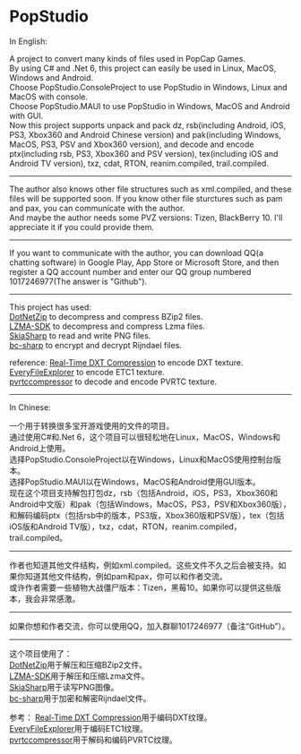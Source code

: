# PopStudio
In English:  
  
A project to convert many kinds of files used in PopCap Games.  
By using C# and .Net 6, this project can easily be used in Linux, MacOS, Windows and Android.  
Choose PopStudio.ConsoleProject to use PopStudio in Windows, Linux and MacOS with console.  
Choose PopStudio.MAUI to use PopStudio in Windows, MacOS and Android with GUI.  
Now this project supports unpack and pack dz, rsb(including Android, iOS, PS3, Xbox360 and Android Chinese version) and pak(including Windows, MacOS, PS3, PSV and Xbox360 version), and decode and encode ptx(including rsb, PS3, Xbox360 and PSV version), tex(including iOS and Android TV version), txz, cdat, RTON, reanim.compiled, trail.compiled.  
___
The author also knows other file structures such as xml.compiled, and these files will be supported soon. If you know other file sturctures such as pam and pax, you can communicate with the author.  
And maybe the author needs some PVZ versions: Tizen, BlackBerry 10. I'll appreciate it if you could provide them.  
___
If you want to communicate with the author, you can download QQ(a chatting software) in Google Play, App Store or Microsoft Store, and then register a QQ account number and enter our QQ group numbered 1017246977(The answer is "Github").
___
This project has used:  
[DotNetZip](https://github.com/eropple/dotnetzip) to decompress and compress BZip2 files.  
[LZMA-SDK](https://github.com/monemihir/LZMA-SDK) to decompress and compress Lzma files.  
[SkiaSharp](https://github.com/mono/SkiaSharp) to read and write PNG files.  
[bc-sharp](https://github.com/novotnyllc/bc-csharp) to encrypt and decrypt Rijndael files.  
  
reference:
[Real-Time DXT Compression](https://www.researchgate.net/publication/259000525_Real-Time_DXT_Compression) to encode DXT texture.  
[EveryFileExplorer](https://github.com/Gericom/EveryFileExplorer) to encode ETC1 texture.  
[pvrtccompressor](https://bitbucket.org/jthlim/pvrtccompressor) to decode and encode PVRTC texture.  
___
In Chinese:  
  
一个用于转换很多宝开游戏使用的文件的项目。  
通过使用C#和.Net 6，这个项目可以很轻松地在Linux，MacOS，Windows和Android上使用。  
选择PopStudio.ConsoleProject以在Windows，Linux和MacOS使用控制台版本。  
选择PopStudio.MAUI以在Windows，MacOS和Android使用GUI版本。  
现在这个项目支持解包打包dz，rsb（包括Android，iOS，PS3，Xbox360和Android中文版）和pak（包括Windows，MacOS，PS3，PSV和Xbox360版），和解码编码ptx（包括rsb中的版本，PS3版，Xbox360版和PSV版），tex（包括iOS版和Android TV版），txz，cdat，RTON，reanim.compiled，trail.compiled。  
___
作者也知道其他文件结构，例如xml.compiled。这些文件不久之后会被支持。如果你知道其他文件结构，例如pam和pax，你可以和作者交流。  
或许作者需要一些植物大战僵尸版本：Tizen，黑莓10。如果你可以提供这些版本，我会非常感激。  
___
如果你想和作者交流，你可以使用QQ，加入群聊1017246977（备注“GitHub”）。
___
这个项目使用了：  
[DotNetZip](https://github.com/eropple/dotnetzip)用于解压和压缩BZip2文件。  
[LZMA-SDK](https://github.com/monemihir/LZMA-SDK)用于解压和压缩Lzma文件。  
[SkiaSharp](https://github.com/mono/SkiaSharp)用于读写PNG图像。  
[bc-sharp](https://github.com/novotnyllc/bc-csharp)用于加密和解密Rijndael文件。  
  
参考：
[Real-Time DXT Compression](https://www.researchgate.net/publication/259000525_Real-Time_DXT_Compression)用于编码DXT纹理。  
[EveryFileExplorer](https://github.com/Gericom/EveryFileExplorer)用于编码ETC1纹理。  
[pvrtccompressor](https://bitbucket.org/jthlim/pvrtccompressor)用于解码和编码PVRTC纹理。  